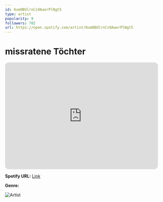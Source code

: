 ```yaml
---
id: 6um0BUlrnCs9AaerPlNgt5
type: artist
popularity: 9
followers: 702
url: https://open.spotify.com/artist/6um0BUlrnCs9AaerPlNgt5
---
```

# missratene Töchter

<iframe style="border-radius:12px" src="https://open.spotify.com/embed/artist/6um0BUlrnCs9AaerPlNgt5" width="100%" height="352" frameBorder="0" allowfullscreen="" allow="autoplay; clipboard-write; encrypted-media; fullscreen; picture-in-picture" loading="lazy"></iframe>

**Spotify URL:** [Link](https://open.spotify.com/artist/6um0BUlrnCs9AaerPlNgt5)

**Genre:** 

![Artist](https://i.scdn.co/image/ab6761610000e5eb64455e1c6ed55b9103a6d276)
